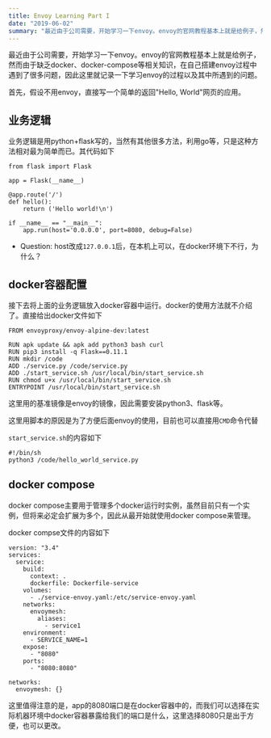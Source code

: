 ```yaml
---
title: Envoy Learning Part I 
date: "2019-06-02"
summary: "最近由于公司需要，开始学习一下envoy。envoy的官网教程基本上就是给例子，然而由于缺乏docker、docker-compose等相关知识，在自己搭建envoy过程中遇到了很多问题，因此这里就记录一下学习envoy的过程以及其中所遇到的问题" 
---
```

最近由于公司需要，开始学习一下envoy。envoy的官网教程基本上就是给例子，然而由于缺乏docker、docker-compose等相关知识，在自己搭建envoy过程中遇到了很多问题，因此这里就记录一下学习envoy的过程以及其中所遇到的问题。  

首先，假设不用envoy，直接写一个简单的返回"Hello, World"网页的应用。  

## 业务逻辑
业务逻辑是用python+flask写的，当然有其他很多方法，利用go等，只是这种方法相对最为简单而已。其代码如下  
```
from flask import Flask

app = Flask(__name__)

@app.route('/')
def hello():
    return ('Hello world!\n')

if __name__ == "__main__":
    app.run(host='0.0.0.0', port=8080, debug=False)
```

* Question: host改成`127.0.0.1`后，在本机上可以，在docker环境下不行，为什么？  
## docker容器配置
接下去将上面的业务逻辑放入docker容器中运行。docker的使用方法就不介绍了。直接给出docker文件如下  

```
FROM envoyproxy/envoy-alpine-dev:latest

RUN apk update && apk add python3 bash curl
RUN pip3 install -q Flask==0.11.1
RUN mkdir /code
ADD ./service.py /code/service.py
ADD ./start_service.sh /usr/local/bin/start_service.sh
RUN chmod u+x /usr/local/bin/start_service.sh
ENTRYPOINT /usr/local/bin/start_service.sh
```

这里用的基准镜像是envoy的镜像，因此需要安装python3、flask等。  

这里用脚本的原因是为了方便后面envoy的使用，目前也可以直接用`CMD`命令代替  

`start_service.sh`的内容如下  
```
#!/bin/sh
python3 /code/hello_world_service.py
```

## docker compose
docker compose主要用于管理多个docker运行时实例，虽然目前只有一个实例，但将来必定会扩展为多个，因此从最开始就使用docker compose来管理。  

docker compse文件的内容如下  
```
version: "3.4"
services:
  service:
    build:
      context: .
      dockerfile: Dockerfile-service
    volumes:
      - ./service-envoy.yaml:/etc/service-envoy.yaml
    networks:
      envoymesh:
        aliases:
          - service1
    environment:
      - SERVICE_NAME=1
    expose:
      - "8080"
    ports:
      - "8080:8080"

networks:
  envoymesh: {}
```

这里值得注意的是，app的8080端口是在docker容器中的，而我们可以选择在实际机器环境中docker容器暴露给我们的端口是什么，这里选择8080只是出于方便，也可以更改。  

